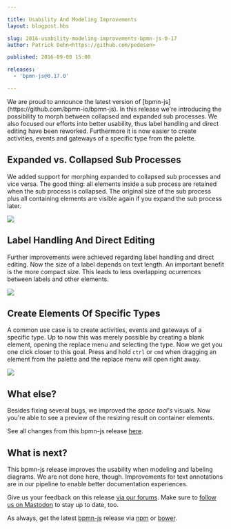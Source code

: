 ```yaml
---

title: Usability And Modeling Improvements
layout: blogpost.hbs

slug: 2016-usability-modeling-improvements-bpmn-js-0-17
author: Patrick Dehn<https://github.com/pedesen>

published: 2016-09-08 15:00

releases:
  - 'bpmn-js@0.17.0'

---
```


<p class="introduction">
  We are proud to announce the latest version of [bpmn-js](https://github.com/bpmn-io/bpmn-js). In this release we're introducing the possibility to morph between collapsed and expanded sub processes. We also focused our efforts into better usability, thus label handling and direct editing have been reworked. Furthermore it is now easier to create activities, events and gateways of a specific type from the palette.
</p>

<!-- continue -->


## Expanded vs. Collapsed Sub Processes

We added support for morphing expanded to collapsed sub processes and vice versa. The good thing: all elements inside a sub process are retained when the sub process is collapsed. The original size of the sub process plus all containing elements are visible again if you expand the sub process later.

<div class="figure">
  <img src="{{ assets }}/attachments/blog/2016/013-expand-collpase-sub-process.gif">
</div>


## Label Handling And Direct Editing

Further improvements were achieved regarding label handling and direct editing. Now the size of a label depends on text length. An important benefit is the more compact size. This leads to less overlapping ocurrences between labels and other elements.

<div class="figure">
  <img src="{{ assets }}/attachments/blog/2016/013-label-handling.gif">
</div>


## Create Elements Of Specific Types

A common use case is to create activities, events and gateways of a specific type. Up to now this was merely possible by creating a blank element, opening the replace menu and selecting the type. Now we get you one click closer to this goal. Press and hold `ctrl` or `cmd` when dragging an element from the palette and the replace menu will open right away.

<div class="figure">
  <img src="{{ assets }}/attachments/blog/2016/013-create-user-task.gif">
</div>

## What else?

Besides fixing several bugs, we improved the *space tool's* visuals. Now you're able to see a preview of the resizing result on container elements.

See all changes from this bpmn-js release [here](https://github.com/bpmn-io/bpmn-js/milestone/19?closed=1).

## What is next?

This bpmn-js release improves the usability when modeling and labeling diagrams. We are not done here, though.
Improvements for text annotations are in our pipeline to enable better documentation experiences.

Give us your feedback on this release [via our forums](https://forum.bpmn.io). Make sure to [follow us on Mastodon](https://fosstodon.org/@bpmn_io) to stay up to date, too.

As always, get the latest [bpmn-js](https://github.com/bpmn-io/bpmn-js) release via [npm](https://www.npmjs.com/package/bpmn-js) or [bower](https://github.com/bpmn-io/bower-bpmn-js).
